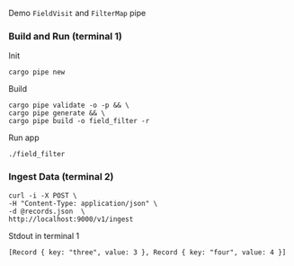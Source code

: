 Demo `FieldVisit` and `FilterMap` pipe
### Build and Run (terminal 1)
Init
```
cargo pipe new
```
Build
```
cargo pipe validate -o -p && \
cargo pipe generate && \
cargo pipe build -o field_filter -r
```
Run app
```
./field_filter
```
### Ingest Data (terminal 2)
```
curl -i -X POST \
-H "Content-Type: application/json" \
-d @records.json  \
http://localhost:9000/v1/ingest
```
Stdout in terminal 1
```
[Record { key: "three", value: 3 }, Record { key: "four", value: 4 }]
```
